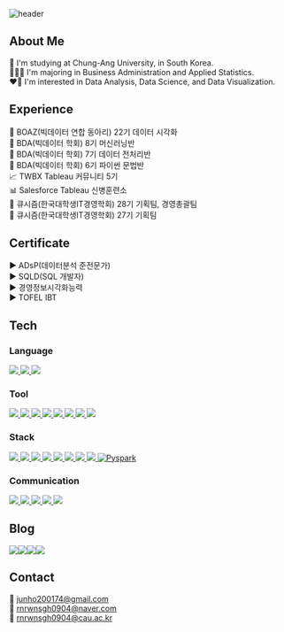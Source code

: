 ![header](https://capsule-render.vercel.app/api?type=waving&color=6994CDEE&height=300&section=header&text=kookguk&fontSize=90)

## About Me
🏫 I'm studying at Chung-Ang University, in South Korea.  
🧑🏻‍💻 I'm majoring in Business Administration and Applied Statistics.  
❤️‍🔥 I'm interested in Data Analysis, Data Science, and Data Visualization.  

## Experience
🐘 BOAZ(빅데이터 연합 동아리) 22기 데이터 시각화  
🐻 BDA(빅데이터 학회) 8기 머신러닝반  
🐻 BDA(빅데이터 학회) 7기 데이터 전처리반  
🐻 BDA(빅데이터 학회) 6기 파이썬 문법반  
📈 TWBX Tableau 커뮤니티 5기    
📊 Salesforce Tableau 신병훈련소      
📱 큐시즘(한국대학생IT경영학회) 28기 기획팀, 경영총괄팀    
📱 큐시즘(한국대학생IT경영학회) 27기 기획팀

## Certificate
▶️ ADsP(데이터분석 준전문가)  
▶️ SQLD(SQL 개발자)  
▶️ 경영정보시각화능력  
▶️ TOFEL IBT

## Tech
<h3>Language</h3>
<a href="#">
    <img src="https://img.shields.io/badge/Python-3776AB?style=flat-square&logo=python&logoColor=white"> 
</a>
<a href="#">
    <img src="https://img.shields.io/badge/SQL-4479A1?style=flat-square&logo=mysql&logoColor=white">
</a>
<a href="#">
    <img src="https://img.shields.io/badge/R-276DC3?style=flat-square&logo=r&logoColor=white">
</a>

<h3>Tool</h3>
<a href="#">
    <img src="https://img.shields.io/badge/Jupyter-F37626?style=flat-square&logo=jupyter&logoColor=white">
</a>
<a href="#">
    <img src="https://img.shields.io/badge/Visual_Studio_Code-0078D4?style=flat-square&logo=visual-studio-code&logoColor=white">
</a>
<a href="#">
    <img src="https://img.shields.io/badge/PyCharm-000000?style=flat-square&logo=pycharm&logoColor=white">
</a>
<a href="#">
    <img src="https://img.shields.io/badge/RStudio-75AADB?style=flat-square&logo=rstudio&logoColor=white">
</a>
<a href="#">
    <img src="https://img.shields.io/badge/MySQL-4479A1?style=flat-square&logo=mysql&logoColor=white">
</a>
<a href="#">
    <img src="https://img.shields.io/badge/DBeaver-372923?style=flat-square&logo=dbeaver&logoColor=white">
</a>
<a href="#">
    <img src="https://img.shields.io/badge/Tableau-E97627?style=flat-square&logo=Tableau&logoColor=white">
</a>
<a href="#">
    <img src="https://img.shields.io/badge/Redash-FF4C4C?style=flat-square&logo=redash&logoColor=white">
</a>

<h3>Stack</h3>
<a href="#">
    <img src="https://img.shields.io/badge/pandas-150458?style=flat-square&logo=pandas&logoColor=white">
</a>
<a href="#">
    <img src="https://img.shields.io/badge/numpy-013243?style=flat-square&logo=numpy&logoColor=white">
</a>
<a href="#">
    <img src="https://img.shields.io/badge/Matplotlib-FF5733?style=flat-square&logo=matplotlib&logoColor=white">
</a>
<a href="#">
    <img src="https://img.shields.io/badge/Seaborn-3776AB?style=flat-square&logo=seaborn&logoColor=white">
</a>
<a href="#">
    <img src="https://img.shields.io/badge/scikit--learn-F7931E?style=flat-square&logo=scikit-learn&logoColor=white">
</a>
<a href="#">
    <img src="https://img.shields.io/badge/TensorFlow-FF6F00?style=flat-square&logo=tensorflow&logoColor=white">
</a>
<a href="#">
    <img src="https://img.shields.io/badge/PyTorch-EE4C2C?style=flat-square&logo=pytorch&logoColor=white">
</a>
<a href="#">
    <img src="https://img.shields.io/badge/Keras-D00000?style=flat-square&logo=keras&logoColor=white">
</a>
<a href="https://pyspark.apache.org/" target="_blank">
    <img src="https://img.shields.io/badge/Pyspark-007D9C?style=flat-square&logo=apache-spark&logoColor=white" alt="Pyspark">
</a>

<h3>Communication</h3>
<a href="#">
    <img src="https://img.shields.io/badge/GitHub-181717?style=flat-square&logo=github&logoColor=white">
</a>
<a href="#">
    <img src="https://img.shields.io/badge/Slack-4A154B?style=flat-square&logo=slack&logoColor=white">
</a>
<a href="#">
    <img src="https://img.shields.io/badge/Notion-000000?style=flat-square&logo=notion&logoColor=white">
</a>
<a href="#">
    <img src="https://img.shields.io/badge/Jira-0052CC?style=flat-square&logo=jira&logoColor=white">
</a>
<a href="#">
    <img src="https://img.shields.io/badge/Figma-F24E1E?style=flat-square&logo=figma&logoColor=white">
</a>

## Blog
<div style="display:flex; flex-direction:row;">
    <a href="https://zzarimongddang.tistory.com/">
        <img src="https://img.shields.io/badge/Tistory-000000?style=flat-square&logo=Tistory&logoColor=white">
    </a>
    <a href="https://www.instagram.com/dataresting/">
        <img src="https://img.shields.io/badge/Instagram-E4405F?style=flat-square&logo=Instagram&logoColor=white"> 
    </a>
    <a href="https://blog.naver.com/PostList.naver?blogId=rnrwnsgh0904&widgetTypeCall=true&noTrackingCode=true&directAccess=true">
        <img src="https://img.shields.io/badge/Naver_Blog-03C75A?style=flat-square&logo=Naver&logoColor=white">
    </a>
    <a href="https://public.tableau.com/app/profile/.k00keyesm/vizzes">
        <img src="https://img.shields.io/badge/Tableau_Public-E97627?style=flat-square&logo=Tableau&logoColor=white">
    </a>
</div>

## Contact
📧 junho200174@gmail.com  
📧 rnrwnsgh0904@naver.com  
📧 rnrwnsgh0904@cau.ac.kr
